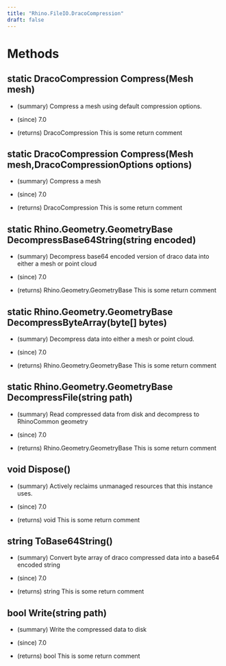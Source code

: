 ```yaml
---
title: "Rhino.FileIO.DracoCompression"
draft: false
---
```


# Methods
## static DracoCompression Compress(Mesh mesh)
- (summary) 
     Compress a mesh using default compression options.
     
- (since) 7.0
- (returns) DracoCompression This is some return comment
## static DracoCompression Compress(Mesh mesh,DracoCompressionOptions options)
- (summary) 
     Compress a mesh
     
- (since) 7.0
- (returns) DracoCompression This is some return comment
## static Rhino.Geometry.GeometryBase DecompressBase64String(string encoded)
- (summary) 
     Decompress base64 encoded version of draco data into either a mesh or point cloud
     
- (since) 7.0
- (returns) Rhino.Geometry.GeometryBase This is some return comment
## static Rhino.Geometry.GeometryBase DecompressByteArray(byte[] bytes)
- (summary) 
     Decompress data into either a mesh or point cloud.
     
- (since) 7.0
- (returns) Rhino.Geometry.GeometryBase This is some return comment
## static Rhino.Geometry.GeometryBase DecompressFile(string path)
- (summary) 
     Read compressed data from disk and decompress to RhinoCommon geometry
     
- (since) 7.0
- (returns) Rhino.Geometry.GeometryBase This is some return comment
## void Dispose()
- (summary) 
     Actively reclaims unmanaged resources that this instance uses.
     
- (since) 7.0
- (returns) void This is some return comment
## string ToBase64String()
- (summary) 
     Convert byte array of draco compressed data into a base64 encoded string
     
- (since) 7.0
- (returns) string This is some return comment
## bool Write(string path)
- (summary) 
     Write the compressed data to disk
     
- (since) 7.0
- (returns) bool This is some return comment
